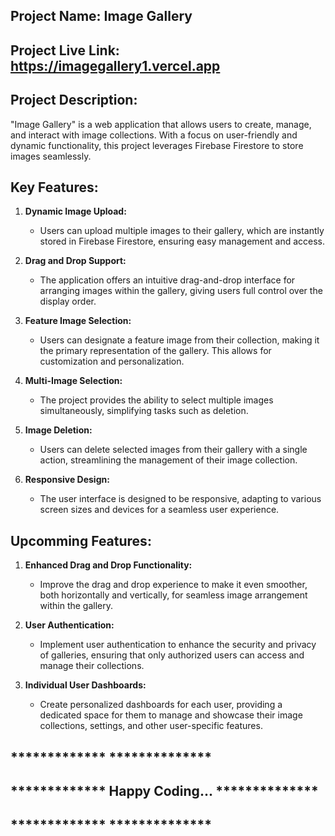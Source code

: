 ## Project Name: Image Gallery

## Project Live Link: https://imagegallery1.vercel.app

## Project Description:
"Image Gallery" is a web application that allows users to create, manage, and interact with image collections. 
 With a focus on user-friendly and dynamic functionality, this project leverages Firebase Firestore to store 
 images seamlessly.

## Key Features:

1. **Dynamic Image Upload:**
    - Users can upload multiple images to their gallery, which are instantly stored in Firebase Firestore, 
      ensuring easy management and access.

2. **Drag and Drop Support:**
    - The application offers an intuitive drag-and-drop interface for arranging images within the gallery, 
      giving users full control over the display order.

3. **Feature Image Selection:**
    - Users can designate a feature image from their collection, making it the primary representation of 
      the gallery. This allows for customization and personalization.

4. **Multi-Image Selection:**
    - The project provides the ability to select multiple images simultaneously, simplifying tasks such as deletion.

5. **Image Deletion:**
    - Users can delete selected images from their gallery with a single action, streamlining the management 
      of their image collection.

6. **Responsive Design:**
    - The user interface is designed to be responsive, adapting to various screen sizes and devices for 
      a seamless user experience.


## Upcomming Features:

1. **Enhanced Drag and Drop Functionality:**
    - Improve the drag and drop experience to make it even smoother, both horizontally and vertically, 
      for seamless image arrangement within the gallery.

2. **User Authentication:**
    - Implement user authentication to enhance the security and privacy of galleries, ensuring that 
      only authorized users can access and manage their collections.

3. **Individual User Dashboards:**
    - Create personalized dashboards for each user, providing a dedicated space for them to manage and showcase 
      their image collections, settings, and other user-specific features.


##    *************                                     **************   ##
##    *************            Happy Coding...          **************   ##
##    *************                                     **************   ##